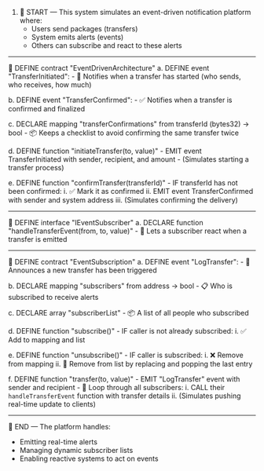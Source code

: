 1. 🏁 START — This system simulates an event-driven notification platform where:
   - Users send packages (transfers)
   - System emits alerts (events)
   - Others can subscribe and react to these alerts

---

🧭 DEFINE contract "EventDrivenArchitecture"
a. DEFINE event "TransferInitiated": - 🔔 Notifies when a transfer has started (who sends, who receives, how much)

b. DEFINE event "TransferConfirmed": - ✅ Notifies when a transfer is confirmed and finalized

c. DECLARE mapping "transferConfirmations" from transferId (bytes32) → bool - 📦 Keeps a checklist to avoid confirming the same transfer twice

d. DEFINE function "initiateTransfer(to, value)" - EMIT event TransferInitiated with sender, recipient, and amount - (Simulates starting a transfer process)

e. DEFINE function "confirmTransfer(transferId)" - IF transferId has not been confirmed:
i. ✅ Mark it as confirmed
ii. EMIT event TransferConfirmed with sender and system address
iii. (Simulates confirming the delivery)

---

📡 DEFINE interface "IEventSubscriber"
a. DECLARE function "handleTransferEvent(from, to, value)" - 🔔 Lets a subscriber react when a transfer is emitted

---

📢 DEFINE contract "EventSubscription"
a. DEFINE event "LogTransfer": - 🔔 Announces a new transfer has been triggered

b. DECLARE mapping "subscribers" from address → bool - 📋 Who is subscribed to receive alerts

c. DECLARE array "subscriberList" - 📦 A list of all people who subscribed

d. DEFINE function "subscribe()" - IF caller is not already subscribed:
i. ✅ Add to mapping and list

e. DEFINE function "unsubscribe()" - IF caller is subscribed:
i. ❌ Remove from mapping
ii. 🧹 Remove from list by replacing and popping the last entry

f. DEFINE function "transfer(to, value)" - EMIT "LogTransfer" event with sender and recipient - 🔁 Loop through all subscribers:
i. CALL their `handleTransferEvent` function with transfer details
ii. (Simulates pushing real-time update to clients)

---

🏁 END — The platform handles:

- Emitting real-time alerts
- Managing dynamic subscriber lists
- Enabling reactive systems to act on events
